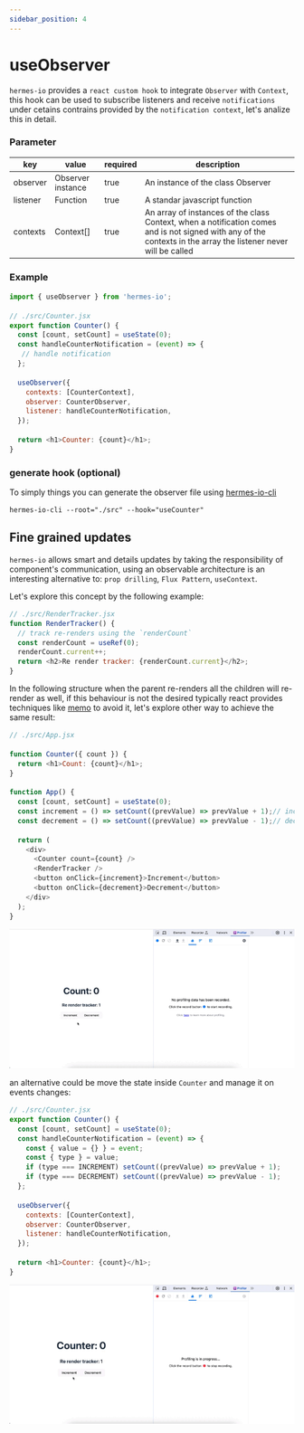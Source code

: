 ```yaml
---
sidebar_position: 4
---
```


# useObserver
`hermes-io` provides a `react custom hook` to integrate `Observer` with `Context`, this hook can be used to subscribe listeners and receive `notifications` under cetains contrains provided by the `notification context`, let's analize this in detail.

### Parameter 

| key      | value             | required | description                                                                                                                                                     |
|----------|-------------------|----------|-----------------------------------------------------------------------------------------------------------------------------------------------------------------|
| observer | Observer instance | true     | An instance of the class Observer                                                                                                                               |
| listener | Function          | true     | A standar javascript function                                                                                                                                   |
| contexts | Context[]    | true     | An array of instances of the class Context, when a notification comes and is not signed with any of the contexts in the array the listener never will be called |

### Example


```javascript
import { useObserver } from 'hermes-io';

// ./src/Counter.jsx
export function Counter() {
  const [count, setCount] = useState(0);
  const handleCounterNotification = (event) => {
   // handle notification
  };

  useObserver({
    contexts: [CounterContext],
    observer: CounterObserver,
    listener: handleCounterNotification,
  });

  return <h1>Counter: {count}</h1>;
}
```

### generate hook (optional)
To simply things you can generate the observer file using [hermes-io-cli](https://www.npmjs.com/package/hermes-io-cli#use-observer)
```
hermes-io-cli --root="./src" --hook="useCounter"
```

## Fine grained updates
`hermes-io` allows smart and details updates by taking the responsibility of component's communication, using an observable architecture is an interesting alternative to: `prop drilling`, `Flux Pattern`, `useContext`.

Let's explore this concept by the following example:

```javascript
// ./src/RenderTracker.jsx
function RenderTracker() {
  // track re-renders using the `renderCount` 
  const renderCount = useRef(0);
  renderCount.current++;
  return <h2>Re render tracker: {renderCount.current}</h2>;
}
```

In the following structure when the parent re-renders all the children will re-render as well, if this behaviour is not the desired typically react provides techniques like [memo](https://react.dev/reference/react/memo) to avoid it, let's explore other way to achieve the same result:

```javascript
// ./src/App.jsx

function Counter({ count }) {
  return <h1>Count: {count}</h1>;
}

function App() {
  const [count, setCount] = useState(0);
  const increment = () => setCount((prevValue) => prevValue + 1);// increment value and update state
  const decrement = () => setCount((prevValue) => prevValue - 1);// decrement value and update state

  return (
    <div>
      <Counter count={count} />
      <RenderTracker />
      <button onClick={increment}>Increment</button>
      <button onClick={decrement}>Decrement</button>
    </div>
  );
}
```

![unoptimized](https://raw.githubusercontent.com/Maxtermax/hermes-io-counter-demo/master/src/assets/unoptimized.gif)

an alternative could be move the state inside `Counter` and manage it on events changes:

```javascript
// ./src/Counter.jsx
export function Counter() {
  const [count, setCount] = useState(0);
  const handleCounterNotification = (event) => {
    const { value = {} } = event;
    const { type } = value;
    if (type === INCREMENT) setCount((prevValue) => prevValue + 1);
    if (type === DECREMENT) setCount((prevValue) => prevValue - 1);
  };

  useObserver({
    contexts: [CounterContext],
    observer: CounterObserver,
    listener: handleCounterNotification,
  });

  return <h1>Counter: {count}</h1>;
}

```
![optimized](https://raw.githubusercontent.com/Maxtermax/hermes-io-counter-demo/master/src/assets/optimized.gif)

